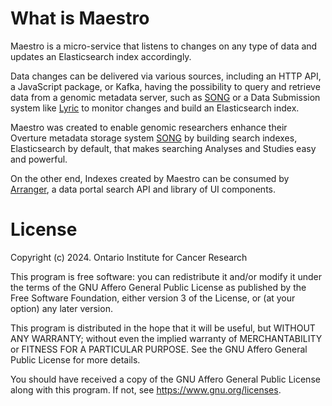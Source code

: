 # What is Maestro

Maestro is a micro-service that listens to changes on any type of data and updates an Elasticsearch index accordingly.

Data changes can be delivered via various sources, including an HTTP API, a JavaScript package, or Kafka, having the possibility to query and retrieve data from a genomic metadata server, such as [SONG](https://www.overture.bio/products/song) or a Data Submission system like [Lyric](https://github.com/overture-stack/lyric) to monitor changes and build an Elasticsearch index.

Maestro was created to enable genomic researchers enhance their Overture metadata storage system [SONG](https://www.overture.bio/products/song) by building search indexes, Elasticsearch by default, that makes searching Analyses and Studies easy and powerful.

On the other end, Indexes created by Maestro can be consumed by [Arranger](https://www.overture.bio/products/arranger), a data portal search API and library of UI components.

# License

Copyright (c) 2024. Ontario Institute for Cancer Research

This program is free software: you can redistribute it and/or modify
it under the terms of the GNU Affero General Public License as
published by the Free Software Foundation, either version 3 of the
License, or (at your option) any later version.

This program is distributed in the hope that it will be useful,
but WITHOUT ANY WARRANTY; without even the implied warranty of
MERCHANTABILITY or FITNESS FOR A PARTICULAR PURPOSE. See the
GNU Affero General Public License for more details.

You should have received a copy of the GNU Affero General Public License
along with this program. If not, see https://www.gnu.org/licenses.
